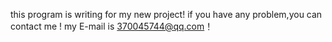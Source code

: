 this program is writing for my new project!
if you have any problem,you can contact me !
my E-mail is 370045744@qq.com！
